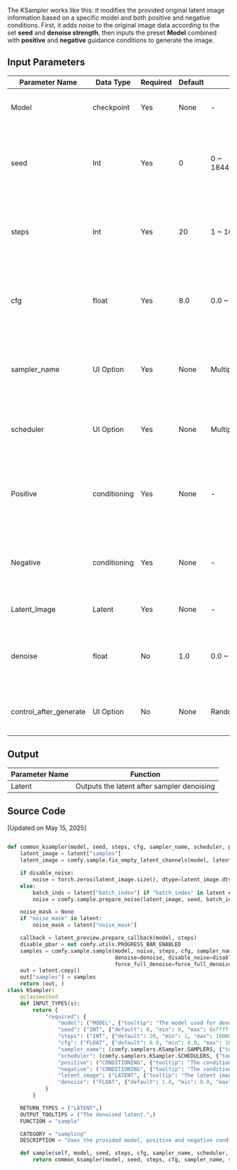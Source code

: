 The KSampler works like this: it modifies the provided original latent image information based on a specific model and both positive and negative conditions.
First, it adds noise to the original image data according to the set **seed** and **denoise strength**, then inputs the preset **Model** combined with **positive** and **negative** guidance conditions to generate the image.

## Input Parameters

| Parameter Name         | Data Type    | Required | Default | Range/Options            | Description                                                                        |
| ---------------------- | ------------ | -------- | ------- | ------------------------ | ---------------------------------------------------------------------------------- |
| Model                  | checkpoint   | Yes      | None    | -                        | Input model used for the denoising process                                         |
| seed                   | Int          | Yes      | 0       | 0 ~ 18446744073709551615 | Used to generate random noise, using the same "seed" generates identical images    |
| steps                  | Int          | Yes      | 20      | 1 ~ 10000                | Number of steps to use in denoising process, more steps mean more accurate results |
| cfg                    | float        | Yes      | 8.0     | 0.0 ~ 100.0              | Controls how closely the generated image matches input conditions, 6-8 recommended |
| sampler_name           | UI Option    | Yes      | None    | Multiple algorithms      | Choose sampler for denoising, affects generation speed and style                   |
| scheduler              | UI Option    | Yes      | None    | Multiple schedulers      | Controls how noise is removed, affects generation process                          |
| Positive               | conditioning | Yes      | None    | -                        | Positive conditions guiding denoising, what you want to appear in the image        |
| Negative               | conditioning | Yes      | None    | -                        | Negative conditions guiding denoising, what you don't want in the image            |
| Latent_Image           | Latent       | Yes      | None    | -                        | Latent image used for denoising                                                    |
| denoise                | float        | No       | 1.0     | 0.0 ~ 1.0                | Determines noise removal ratio, lower values mean less connection to input image   |
| control_after_generate | UI Option    | No       | None    | Random/Inc/Dec/Keep      | Provides ability to change seed after each prompt                                  |

## Output

| Parameter Name | Function                                   |
| -------------- | ------------------------------------------ |
| Latent         | Outputs the latent after sampler denoising |

## Source Code

[Updated on May 15, 2025]

```Python

def common_ksampler(model, seed, steps, cfg, sampler_name, scheduler, positive, negative, latent, denoise=1.0, disable_noise=False, start_step=None, last_step=None, force_full_denoise=False):
    latent_image = latent["samples"]
    latent_image = comfy.sample.fix_empty_latent_channels(model, latent_image)

    if disable_noise:
        noise = torch.zeros(latent_image.size(), dtype=latent_image.dtype, layout=latent_image.layout, device="cpu")
    else:
        batch_inds = latent["batch_index"] if "batch_index" in latent else None
        noise = comfy.sample.prepare_noise(latent_image, seed, batch_inds)

    noise_mask = None
    if "noise_mask" in latent:
        noise_mask = latent["noise_mask"]

    callback = latent_preview.prepare_callback(model, steps)
    disable_pbar = not comfy.utils.PROGRESS_BAR_ENABLED
    samples = comfy.sample.sample(model, noise, steps, cfg, sampler_name, scheduler, positive, negative, latent_image,
                                  denoise=denoise, disable_noise=disable_noise, start_step=start_step, last_step=last_step,
                                  force_full_denoise=force_full_denoise, noise_mask=noise_mask, callback=callback, disable_pbar=disable_pbar, seed=seed)
    out = latent.copy()
    out["samples"] = samples
    return (out, )
class KSampler:
    @classmethod
    def INPUT_TYPES(s):
        return {
            "required": {
                "model": ("MODEL", {"tooltip": "The model used for denoising the input latent."}),
                "seed": ("INT", {"default": 0, "min": 0, "max": 0xffffffffffffffff, "control_after_generate": True, "tooltip": "The random seed used for creating the noise."}),
                "steps": ("INT", {"default": 20, "min": 1, "max": 10000, "tooltip": "The number of steps used in the denoising process."}),
                "cfg": ("FLOAT", {"default": 8.0, "min": 0.0, "max": 100.0, "step":0.1, "round": 0.01, "tooltip": "The Classifier-Free Guidance scale balances creativity and adherence to the prompt. Higher values result in images more closely matching the prompt however too high values will negatively impact quality."}),
                "sampler_name": (comfy.samplers.KSampler.SAMPLERS, {"tooltip": "The algorithm used when sampling, this can affect the quality, speed, and style of the generated output."}),
                "scheduler": (comfy.samplers.KSampler.SCHEDULERS, {"tooltip": "The scheduler controls how noise is gradually removed to form the image."}),
                "positive": ("CONDITIONING", {"tooltip": "The conditioning describing the attributes you want to include in the image."}),
                "negative": ("CONDITIONING", {"tooltip": "The conditioning describing the attributes you want to exclude from the image."}),
                "latent_image": ("LATENT", {"tooltip": "The latent image to denoise."}),
                "denoise": ("FLOAT", {"default": 1.0, "min": 0.0, "max": 1.0, "step": 0.01, "tooltip": "The amount of denoising applied, lower values will maintain the structure of the initial image allowing for image to image sampling."}),
            }
        }

    RETURN_TYPES = ("LATENT",)
    OUTPUT_TOOLTIPS = ("The denoised latent.",)
    FUNCTION = "sample"

    CATEGORY = "sampling"
    DESCRIPTION = "Uses the provided model, positive and negative conditioning to denoise the latent image."

    def sample(self, model, seed, steps, cfg, sampler_name, scheduler, positive, negative, latent_image, denoise=1.0):
        return common_ksampler(model, seed, steps, cfg, sampler_name, scheduler, positive, negative, latent_image, denoise=denoise)

```